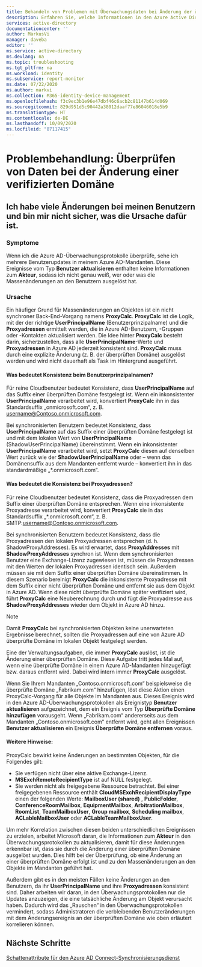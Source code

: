```yaml
---
title: Behandeln von Problemen mit Überwachungsdaten bei Änderung der überprüften Domäne | Microsoft-Dokumentation
description: Erfahren Sie, welche Informationen in den Azure Active Directory-Aktivitätsprotokollen angezeigt werden, wenn Sie die überprüfte Domäne eines Benutzers ändern.
services: active-directory
documentationcenter: ''
author: MarkusVi
manager: daveba
editor: ''
ms.service: active-directory
ms.devlang: na
ms.topic: troubleshooting
ms.tgt_pltfrm: na
ms.workload: identity
ms.subservice: report-monitor
ms.date: 07/22/2020
ms.author: markvi
ms.collection: M365-identity-device-management
ms.openlocfilehash: f3c9ec3b1e96e47dbf46c6acb2c81147b614d069
ms.sourcegitcommit: 829d951d5c90442a38012daaf77e86046018e5b9
ms.translationtype: HT
ms.contentlocale: de-DE
ms.lasthandoff: 10/09/2020
ms.locfileid: "87117415"
---
```

# <a name="troubleshoot-audit-data-on-verified-domain-change"></a>Problembehandlung: Überprüfen von Daten bei der Änderung einer verifizierten Domäne 


## <a name="i-have-a-lot-of-changes-to-my-users-and-i-am-not-sure-what-the-cause-of-it-is"></a>Ich habe viele Änderungen bei meinen Benutzern und bin mir nicht sicher, was die Ursache dafür ist.

### <a name="symptoms"></a>Symptome

Wenn ich die Azure AD-Überwachungsprotokolle überprüfe, sehe ich mehrere Benutzerupdates in meinem Azure AD-Mandanten. Diese Ereignisse vom Typ **Benutzer aktualisieren** enthalten keine Informationen zum **Akteur**, sodass ich nicht genau weiß, wer oder was die Massenänderungen an den Benutzern ausgelöst hat. 

### <a name="cause"></a>Ursache

 Ein häufiger Grund für Massenänderungen an Objekten ist ein nicht synchroner Back-End-Vorgang namens **ProxyCalc**.  **ProxyCalc** ist die Logik, mit der der richtige **UserPrincipalName** (Benutzerprinzipalname) und die **Proxyadressen** ermittelt werden, die in Azure AD-Benutzern, -Gruppen oder -Kontakten aktualisiert werden. Die Idee hinter **ProxyCalc** besteht darin, sicherzustellen, dass alle **UserPrincipalName**-Werte und **Proxyadressen** in Azure AD jederzeit konsistent sind. **ProxyCalc** muss durch eine explizite Änderung (z. B. der überprüften Domäne) ausgelöst werden und wird nicht dauerhaft als Task im Hintergrund ausgeführt. 

  

#### <a name="what-does-userprincipalname-consistency-mean"></a>Was bedeutet Konsistenz beim Benutzerprinzipalnamen? 

Für reine Cloudbenutzer bedeutet Konsistenz, dass **UserPrincipalName** auf das Suffix einer überprüften Domäne festgelegt ist. Wenn ein inkonsistenter **UserPrincipalName** verarbeitet wird, konvertiert **ProxyCalc** ihn in das Standardsuffix „onmicrosoft.com“, z. B. username@Contoso.onmicrosoft.com. 

Bei synchronisierten Benutzern bedeutet Konsistenz, dass **UserPrincipalName** auf das Suffix einer überprüften Domäne festgelegt ist und mit dem lokalen Wert von **UserPrincipalName** (ShadowUserPrincipalName) übereinstimmt. Wenn ein inkonsistenter **UserPrincipalName** verarbeitet wird, setzt **ProxyCalc** diesen auf denselben Wert zurück wie der **ShadowUserPrincipalName** oder – wenn das Domänensuffix aus dem Mandanten entfernt wurde – konvertiert ihn in das standardmäßige „*.onmicrosoft.com“. 

  

#### <a name="what-does-proxy-address-consistency-mean"></a>Was bedeutet die Konsistenz bei Proxyadressen? 

Für reine Cloudbenutzer bedeutet Konsistenz, dass die Proxyadressen dem Suffix einer überprüften Domäne entsprechen. Wenn eine inkonsistente Proxyadresse verarbeitet wird, konvertiert **ProxyCalc** sie in das Standardsuffix „*.onmicrosoft.com“, z. B. SMTP:username@Contoso.onmicrosoft.com. 

Bei synchronisierten Benutzern bedeutet Konsistenz, dass die Proxyadressen den lokalen Proxyadressen entsprechen (d. h. ShadowProxyAddresses). Es wird erwartet, dass **ProxyAddresses** mit **ShadowProxyAddresses** synchron ist. Wenn dem synchronisierten Benutzer eine Exchange-Lizenz zugewiesen ist, müssen die Proxyadressen mit den Werten der lokalen Proxyadressen identisch sein. Außerdem müssen sie mit dem Suffix einer überprüften Domäne übereinstimmen. In diesem Szenario bereinigt **ProxyCalc** die inkonsistente Proxyadresse mit dem Suffix einer nicht überprüften Domäne und entfernt sie aus dem Objekt in Azure AD. Wenn diese nicht überprüfte Domäne später verifiziert wird, führt **ProxyCalc** eine Neuberechnung durch und fügt die Proxyadresse aus **ShadowProxyAddresses** wieder dem Objekt in Azure AD hinzu.  

> [!NOTE]
> Damit **ProxyCalc** bei synchronisierten Objekten keine unerwarteten Ergebnisse berechnet, sollten die Proxyadressen auf eine von Azure AD überprüfte Domäne im lokalen Objekt festgelegt werden.  

  
Eine der Verwaltungsaufgaben, die immer **ProxyCalc** auslöst, ist die Änderung einer überprüften Domäne. Diese Aufgabe tritt jedes Mal auf, wenn eine überprüfte Domäne in einem Azure AD-Mandanten hinzugefügt bzw. daraus entfernt wird. Dabei wird intern immer **ProxyCalc** ausgelöst.  

Wenn Sie Ihrem Mandanten „Contoso.onmicrosoft.com“ beispielsweise die überprüfte Domäne „Fabrikam.com“ hinzufügen, löst diese Aktion einen ProxyCalc-Vorgang für alle Objekte im Mandanten aus. Dieses Ereignis wird in den Azure AD-Überwachungsprotokollen als Ereignistyp **Benutzer aktualisieren** aufgezeichnet, dem ein Ereignis vom Typ **Überprüfte Domäne hinzufügen** vorausgeht. Wenn „Fabrikam.com“ andererseits aus dem Mandanten „Contoso.onmicrosoft.com“ entfernt wird, geht allen Ereignissen **Benutzer aktualisieren** ein Ereignis **Überprüfte Domäne entfernen** voraus.   

#### <a name="additional-notes"></a>Weitere Hinweise:

ProxyCalc bewirkt keine Änderungen an bestimmten Objekten, für die Folgendes gilt: 

- Sie verfügen nicht über eine aktive Exchange-Lizenz. 
- **MSExchRemoteRecipientType** ist auf NULL festgelegt. 
- Sie werden nicht als freigegebene Ressource betrachtet. Bei einer freigegebenen Ressource enthält **CloudMSExchRecipientDisplayType** einen der folgenden Werte: **MailboxUser (shared)** , **PublicFolder**, **ConferenceRoomMailbox**, **EquipmentMailbox**, **ArbitrationMailbox**, **RoomList**, **TeamMailboxUser**, **Group mailbox**, **Scheduling mailbox**, **ACLableMailboxUser** oder **ACLableTeamMailboxUser**. 
  
 Um mehr Korrelation zwischen diesen beiden unterschiedlichen Ereignissen zu erzielen, arbeitet Microsoft daran, die Informationen zum **Akteur** in den Überwachungsprotokollen zu aktualisieren, damit für diese Änderungen erkennbar ist, dass sie durch die Änderung einer überprüften Domäne ausgelöst wurden. Dies hilft bei der Überprüfung, ob eine Änderung an einer überprüften Domäne erfolgt ist und zu den Massenänderungen an den Objekte im Mandanten geführt hat. 

Außerdem gibt es in den meisten Fällen keine Änderungen an den Benutzern, da ihr **UserPrincipalName** und ihre **Proxyadressen** konsistent sind. Daher arbeiten wir daran, in den Überwachungsprotokollen nur die Updates anzuzeigen, die eine tatsächliche Änderung am Objekt verursacht haben. Dadurch wird das „Rauschen“ in den Überwachungsprotokollen vermindert, sodass Administratoren die verbleibenden Benutzeränderungen mit dem Änderungsereignis an der überprüften Domäne wie oben erläutert korrelieren können. 

## <a name="next-steps"></a>Nächste Schritte

[Schattenattribute für den Azure AD Connect-Synchronisierungsdienst](../hybrid/how-to-connect-syncservice-shadow-attributes.md)

